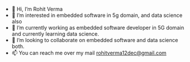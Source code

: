 - 👋 Hi, I’m Rohit Verma
- 👀 I’m interested in embedded software in 5g domain, and data science also
- 🌱 I’m currently working as embedded software developer in 5G domain and currently learning data science.
- 💞️ I’m looking to collaborate on embedded software and data science both.
- 📫 You can reach me over my mail rohitverma12dec@gmail.com

<!---
rohitverma12dec/rohitverma12dec is a ✨ special ✨ repository because its `README.md` (this file) appears on your GitHub profile.
You can click the Preview link to take a look at your changes.
--->
